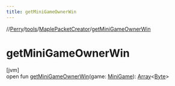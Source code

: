 ```yaml
---
title: getMiniGameOwnerWin
---
```

//[Perry](../../../index.html)/[tools](../index.html)/[MaplePacketCreator](index.html)/[getMiniGameOwnerWin](get-mini-game-owner-win.html)



# getMiniGameOwnerWin



[jvm]\
open fun [getMiniGameOwnerWin](get-mini-game-owner-win.html)(game: [MiniGame](../../server/-mini-game/index.html)): [Array](https://kotlinlang.org/api/latest/jvm/stdlib/kotlin/-array/index.html)<[Byte](https://kotlinlang.org/api/latest/jvm/stdlib/kotlin/-byte/index.html)>




